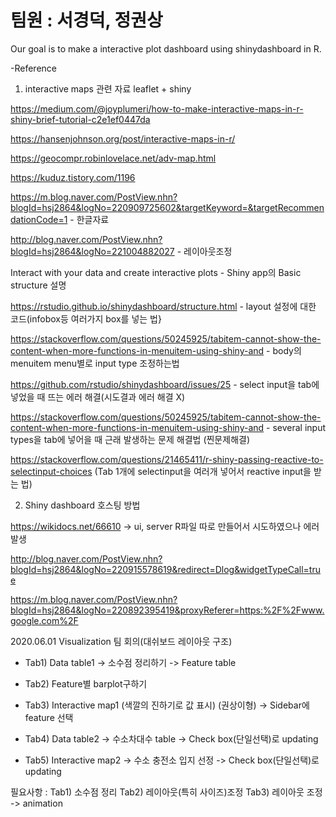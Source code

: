 # 팀원 : 서경덕, 정권상

Our goal is to make a interactive plot dashboard using shinydashboard in R.

-Reference
1) interactive maps 관련 자료
leaflet + shiny

https://medium.com/@joyplumeri/how-to-make-interactive-maps-in-r-shiny-brief-tutorial-c2e1ef0447da

https://hansenjohnson.org/post/interactive-maps-in-r/

https://geocompr.robinlovelace.net/adv-map.html

https://kuduz.tistory.com/1196

https://m.blog.naver.com/PostView.nhn?blogId=hsj2864&logNo=220909725602&targetKeyword=&targetRecommendationCode=1 - 한글자료

http://blog.naver.com/PostView.nhn?blogId=hsj2864&logNo=221004882027 - 레이아웃조정

Interact with your data and create interactive plots - Shiny app의 Basic structure 설명

https://rstudio.github.io/shinydashboard/structure.html - layout 설정에 대한 코드(infobox등 여러가지 box를 넣는 법}

https://stackoverflow.com/questions/50245925/tabitem-cannot-show-the-content-when-more-functions-in-menuitem-using-shiny-and - body의 menuitem menu별로 input type 조정하는법

https://github.com/rstudio/shinydashboard/issues/25 - select input을 tab에 넣었을 때 뜨는 에러 해결(시도결과 에러 해결 X)

https://stackoverflow.com/questions/50245925/tabitem-cannot-show-the-content-when-more-functions-in-menuitem-using-shiny-and - several input types을 tab에 넣어을 때 근래 발생하는 문제 해결법 (찐문제해결)

https://stackoverflow.com/questions/21465411/r-shiny-passing-reactive-to-selectinput-choices
(Tab 1개에 selectinput을 여러개 넣어서 reactive input을 받는 법)

2) Shiny dashboard 호스팅 방법

https://wikidocs.net/66610 -> ui, server R파일 따로 만들어서 시도하였으나 에러발생

http://blog.naver.com/PostView.nhn?blogId=hsj2864&logNo=220915578619&redirect=Dlog&widgetTypeCall=true

https://m.blog.naver.com/PostView.nhn?blogId=hsj2864&logNo=220892395419&proxyReferer=https:%2F%2Fwww.google.com%2F


2020.06.01 Visualization 팀 회의(대쉬보드 레이아웃 구조)
- Tab1) Data table1 -> 소수점 정리하기
-> Feature table

- Tab2) Feature별 barplot구하기 

- Tab3) Interactive map1 (색깔의 진하기로 값 표시) (권상이형)
-> Sidebar에 feature 선택

- Tab4) Data table2
-> 수소차대수 table
-> Check box(단일선택)로 updating

- Tab5) Interactive map2
-> 수소 충전소 입지 선정
-> Check box(단일선택)로 updating
 
필요사항 : 
Tab1) 소수점 정리
Tab2) 레이아웃(특히 사이즈)조정
Tab3) 레이아웃 조정
-> animation 
